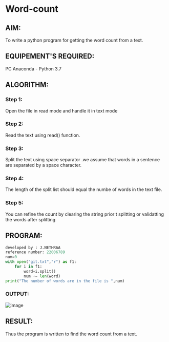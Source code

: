 # Word-count
## AIM:
To write a python program for getting the word count from a text.
## EQUIPEMENT'S REQUIRED: 
PC
Anaconda - Python 3.7
## ALGORITHM: 
### Step 1:
Open the file in read mode and handle it in text mode
### Step 2: 
Read the text using read() function.
### Step 3: 
Split the text using space separator .we assume that words in a sentence are separated by a space character.
### Step 4:  
The length of the split list should equal the numbe of words in the text file.
### Step 5: 
You can refine the count by clearing the string prior t splitting or validatting the words after splitting 

## PROGRAM:
```python
developed by : J.NETHRAA
reference number: 22006789
num=0
with open("git.txt","r") as f1:
    for i in f1:
        word=i.split()
        num += len(word)
print("The number of words are in the file is ",num)
```

### OUTPUT:
![image](https://user-images.githubusercontent.com/121215786/214853018-f650f3b0-1b0a-4534-a5ac-39ff9729bc45.png)



## RESULT:
Thus the program is written to find the word count from a text.
